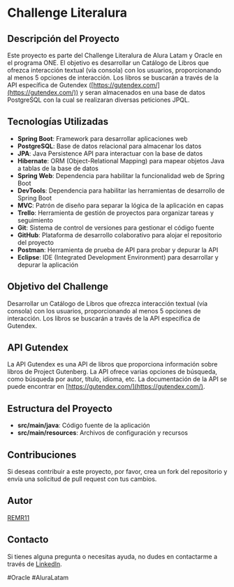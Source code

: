 # Challenge Literalura


## Descripción del Proyecto

Este proyecto es parte del Challenge Literalura de Alura Latam y Oracle en el programa ONE. El objetivo es desarrollar un Catálogo de Libros que ofrezca interacción textual (vía consola) con los usuarios, proporcionando al menos 5 opciones de interacción. Los libros se buscarán a través de la API específica de Gutendex ([https://gutendex.com/](https://gutendex.com/)) y seran almacenados en una base de datos PostgreSQL con la cual se realizaran diversas peticiones JPQL.

## Tecnologías Utilizadas


* **Spring Boot**: Framework para desarrollar aplicaciones web
* **PostgreSQL**: Base de datos relacional para almacenar los datos
* **JPA**: Java Persistence API para interactuar con la base de datos
* **Hibernate**: ORM (Object-Relational Mapping) para mapear objetos Java a tablas de la base de datos
* **Spring Web**: Dependencia para habilitar la funcionalidad web de Spring Boot
* **DevTools**: Dependencia para habilitar las herramientas de desarrollo de Spring Boot
* **MVC**: Patrón de diseño para separar la lógica de la aplicación en capas
* **Trello**: Herramienta de gestión de proyectos para organizar tareas y seguimiento
* **Git**: Sistema de control de versiones para gestionar el código fuente
* **GitHub**: Plataforma de desarrollo colaborativo para alojar el repositorio del proyecto
* **Postman**: Herramienta de prueba de API para probar y depurar la API
* **Eclipse**: IDE (Integrated Development Environment) para desarrollar y depurar la aplicación

## Objetivo del Challenge

Desarrollar un Catálogo de Libros que ofrezca interacción textual (vía consola) con los usuarios, proporcionando al menos 5 opciones de interacción. Los libros se buscarán a través de la API específica de Gutendex.

## API Gutendex

La API Gutendex es una API de libros que proporciona información sobre libros de Project Gutenberg. La API ofrece varias opciones de búsqueda, como búsqueda por autor, título, idioma, etc. La documentación de la API se puede encontrar en [https://gutendex.com/](https://gutendex.com/).

## Estructura del Proyecto

* **src/main/java**: Código fuente de la aplicación
* **src/main/resources**: Archivos de configuración y recursos

## Contribuciones
Si deseas contribuir a este proyecto, por favor, crea un fork del repositorio y envía una solicitud de pull request con tus cambios.

## Autor
[REMR11](https://github.com/REMR11)

## Contacto
Si tienes alguna pregunta o necesitas ayuda, no dudes en contactarme a través de [LinkedIn](www.linkedin.com/in/ronaldmejiaa).

#Oracle #AluraLatam
